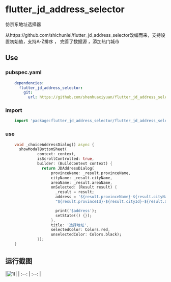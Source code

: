# flutter_jd_address_selector

仿京东地址选择器

从https://github.com/shichunlei/flutter_jd_address_selector改编而来，支持设置初始值，支持A-Z排序 ， 完善了数据源 ，添加热门城市

## Use


### pubspec.yaml

```yaml
    dependencies:
      flutter_jd_address_selector:
        git:
          url: https://github.com/shenhuaxiyuan/flutter_jd_address_selector
```

### import

```dart
    import 'package:flutter_jd_address_selector/flutter_jd_address_selector.dart';
```

### use

```dart
    void _choiceAddressDialog() async {
      showModalBottomSheet(
              context: context,
              isScrollControlled: true,
              builder: (BuildContext context) {
                return JDAddressDialog(
                    provinceName: _result.provinceName,
                    cityName: _result.cityName,
                    areaName: _result.areaName,
                    onSelected: (Result result) {
                      _result = result;
                      address = '${result.provinceName}-${result.cityName}-${result.areaName}\n'+
                      "${result.provinceId}-${result.cityId}-${result.areaId}";

                      print('$address');
                      setState(() {});
                    },
                    title: '选择地址',
                    selectedColor: Colors.red,
                    unselectedColor: Colors.black);
              });
    }
```


## 运行截图

|![1](https://github.com/shenhuaxiyuan/flutter_jd_address_selector/screen_pic/Screenshot_1591667475.png))|
| :--: | :--: |


